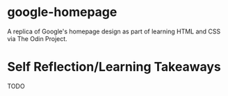 # google-homepage
A replica of Google's homepage design as part of learning HTML and CSS via The Odin Project.

# Self Reflection/Learning Takeaways
TODO

